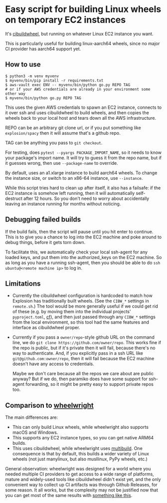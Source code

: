 # Easy script for building Linux wheels on temporary EC2 instances

It's [cibuildwheel](https://cibuildwheel.readthedocs.io/), but running on whatever Linux EC2 instance you want.

This is particularly useful for building linux-aarch64 wheels, since no major CI provider has aarch64 support yet.


## How to use

``` shell
$ python3 -m venv myvenv
$ myvenv/bin/pip install -r requirements.txt
$ aws-vault exec ENV -- myvenv/bin/python go.py REPO TAG
# or if your AWS credentials are already in your environment some other way
$ myvenv/bin/python go.py REPO TAG
```

This uses the given AWS credentials to spawn an EC2 instance, connects to it over ssh and uses cibuildwheel to build wheels, and then copies the wheels back to your local host and tears down all the AWS infrastructure.

REPO can be an arbitrary git clone url, or if you put something like `explosion/spacy` then it will assume that's a github repo.

TAG can be anything you pass to `git checkout`.

For testing, does `pytest --pyargs PACKAGE_IMPORT_NAME`, so it needs to know your package's import name. It will try to guess it from the repo name, but if it guesses wrong, then use `--package-name` to override. 

By default, uses an a1.xlarge instance to build aarch64 wheels. To change the instance size, or switch to an x86-64 instance, use `--instance`.

While this script tries hard to clean up after itself, it also has a failsafe: if the EC2 instance is somehow left running, then it will automatically self-destruct after 12 hours. So you don't need to worry about accidentally leaving an instance running for months without noticing. 


## Debugging failed builds

If the build fails, then the script will pause until you hit enter to continue. This is to give you a chance to log into the EC2 machine and poke around to debug things, before it gets torn down.

To facilitate this, we automatically check your local ssh-agent for any loaded keys, and put them into the authorized_keys on the EC2 machine. So as long as you have a running ssh-agent, then you should be able to do `ssh ubuntu@<remote machine ip>` to log in.


## Limitations

- Currently the cibuildwheel configuration is hardcoded to match how Explosion has traditionally built wheels. (See the `CIBW_*` settings in `remote.sh`.) The tool would be more generally useful if we could get rid of these (e.g. by moving them into the individual projects' `pyproject.toml`, [cf](https://cibuildwheel.readthedocs.io/en/stable/options/#configuration-file)), and then just passed through any `CIBW_*` settings from the local environment, so this tool had the same features and interface as cibuildwheel proper.

- Currently if you pass a `owner/repo`-style github URL on the command line, we do `git clone https://github.com/owner/repo`. This works fine if the repo is public, but if it's private then it will fail, because there's no way to authenticate. And, if you explicitly pass in a ssh URL like `git@github.com:owner/repo`, then it will fail because the EC2 machine doesn't have any access to credentials.

  Maybe we don't care because all the repos we care about are public anyway? But if we do, then paramiko does have some support for ssh-agent forwarding, so it might be pretty easy to support private repos too.


## Comparison to [wheelwright](https://github.com/explosion/wheelwright)

The main differences are:

- This can only build Linux wheels, while wheelwright also supports macOS and Windows.
- This supports any EC2 instance types, so you can get native ARM64 builds.
- This uses cibuildwheel, while wheelwright uses [multibuild](https://github.com/multi-build/multibuild). One consequence is that by default, this builds a wider variety of Linux wheels (not just manylinux, but also musllinux, PyPy wheels, etc.)

General observation: wheelwright was designed for a world where you needed multiple CI providers to get access to a wide range of platforms, mature and widely-used tools like cibuildwheel didn't exist yet, and the only convenient way to collect up CI artifacts was through Github Releases, for some reason. It all works, but the complexity may not be justified now that you can get most of the same results with [something like this](https://cibuildwheel.readthedocs.io/en/stable/setup/#github-actions).

